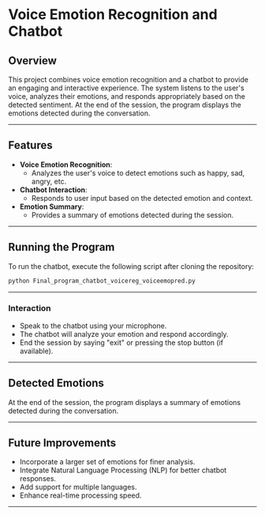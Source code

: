 # Voice Emotion Recognition and Chatbot

## Overview
This project combines voice emotion recognition and a chatbot to provide an engaging and interactive experience. The system listens to the user's voice, analyzes their emotions, and responds appropriately based on the detected sentiment. At the end of the session, the program displays the emotions detected during the conversation.

---

## Features
- **Voice Emotion Recognition**:
  - Analyzes the user's voice to detect emotions such as happy, sad, angry, etc.
- **Chatbot Interaction**:
  - Responds to user input based on the detected emotion and context.
- **Emotion Summary**:
  - Provides a summary of emotions detected during the session.

---
## Running the Program

To run the chatbot, execute the following script after cloning the repository:
```bash
python Final_program_chatbot_voicereg_voiceemopred.py
```

---

### Interaction
- Speak to the chatbot using your microphone.
- The chatbot will analyze your emotion and respond accordingly.
- End the session by saying "exit" or pressing the stop button (if available).

---

## Detected Emotions
At the end of the session, the program displays a summary of emotions detected during the conversation.

---

## Future Improvements
- Incorporate a larger set of emotions for finer analysis.
- Integrate Natural Language Processing (NLP) for better chatbot responses.
- Add support for multiple languages.
- Enhance real-time processing speed.

---
